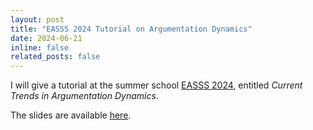 ```yaml
---
layout: post
title: "EASSS 2024 Tutorial on Argumentation Dynamics"
date: 2024-06-21
inline: false
related_posts: false
---
```


I will give a tutorial at the summer school [EASSS 2024](https://euramas.github.io/easss2024), entitled *Current Trends in Argumentation Dynamics*.

The slides are available [here](/assets/pdf/EASSS2024_Mailly.pdf).